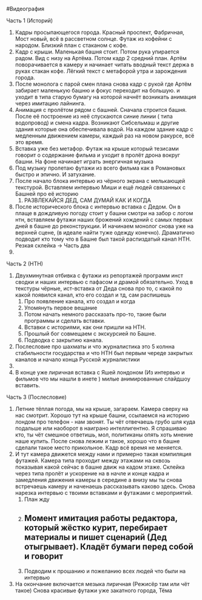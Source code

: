 #Видеография

Часть 1 (Историй)
1. Кадры просыпающегося города. Красный проспект, Фабричная, Мост новый, всё в рассветном солнце. Футаж из кофейни с народом. Близкий план с стаканом с кофе. 
2. Кадр с крыши. Маленькая башня стоит. Потом рука упирается радом. Вид с низу на Артёма. Потом кадр 2 средний план. Артём поворачивается в камеру и начинает читать вводный текст держа в руках стакан кофе. Лёгкий текст с метафорой утра и зарождения города.
3. После монолога с парой смен плана снова кадр с рукой где Артём забирает маленькую башню и фокус переходит на большую. и уходит в типа старую бумагу на которой начнёт возникать анимация через имитацию лайнинга. 
4. Анимация с пролётом рядом с башней. Сначала строится башня. После её построение из неё спускаются синие линии ( типа водопровод) и смена кадра. Возникают Сибсельмаш и другие здания которые она обеспечивала водой. На каждом здание кадр с медленным движением  камеры, каждый раз на новом ракурсе, всё это время.
5. Вставка уже без метафор. Футаж на крыше который тезисами говорит о содержание фильма и уходит в пролёт дрона вокруг башни. На фоне начинает играть энергичная музыка
6. Под музыку пролетаю футажи из всего фильма как в Романовых быстро и эпично. И затухание. 
7. После начало блока интервью из чёрного экрана с мелькающей текстурой. Вставляем интервью Миши и ещё людей связанных с Башней про её историю
	1. РАЗВЛЕКАЙСЯ ДЕД, САМ ДУМАЙ КАК И КОГДА
8. После исторического блока с интервью вставка с Дедом. Он в плаще в дождливую погоду стоит у башни смотри на забор с логом нтн, вставляем футажи наших брожений хождений с самых первых дней в башне до реконструкции. И начинаем монолог снова уже на верхней сцене, (в идеале найти туже одежду конечно). Драматично подводит кто тому что в Башне был такой распиздатый канал НТН. Резкая склейка -> Часть два
9. 
Часть 2 (НТН)
1. Двухминутная отбивка с футажи из репортажей программ инст сводки и наших интервью с пафасом и драмой обязательно. Уход в текстуры чёрные, ист-вставка от Деда снова про то, с какой по какой появился канал, кто его создал и тд, сам распишешь
	1.  Про появление канала, кто создал и когда
	2. Упомянуть первое вещание
	3. Потом начать немного рассказать про-то, такие были программы и сделать вставки. 
	4. Вставки с историями, как они пришли на НТН.
	5. Прошлый бог совмещаем с экскурсией по Башне.
	6. Подводка с закрытию канала.
3. Послесловие про шахматы и что журналистика это 5 колнна стабильности государства и что НТН был первым череде закрытых каналов и начало конца Русской журналистики
4. 
5. В конце уже лиричная вставка с Яшей лондоном (Из интервью и фильмов что мы нашли в инете ) милые анимированные слайдшоу вставить. 

Часть 3 (Послесловие)
1. Летние тёплая погода, мы на крыше, загараем. Камера сверху на нас смотрит. Хорошо тут на крыше башни, ссылаемся на историю лондом про телефон - нам звонят. Ты чёт отвечаешь грубо шля куда подальше или наоборот в наиграно интеллигентно. Я спрашиваю кто, ты чёт смешное ответишь, мол, политиканы опять хоть мнение наше купить.  После снова лежим и такое, хорошо что в башне сделали такое место прикольное. Кадр всё время не меняется. 
2. И тут камера движется между нами и примерно такая компиляция футажей. Камера типа проходит между этажами на сквозь показывая какой сейчас в башне движ на кадом этаже. Склейка через типа пролёт и ускорение на в начле и конце кадра и замедления движения камеры в середине а внизу мы ты снова встречаешь камеру и наченаешь рассказывать каково здесь. Снова нарезка интервью с твоими вставками и футажами с мероприятий.
	1. План жду
	2. Момент имитация работы редактора, который жёстко курит, перебирает материалы и пишет сценарий (Дед отыгрывает). Кладёт бумаги перед собой и говорит
	   -
	4. Подводим к прошанию и пожеланию всех людей что были на интервью
3. На окончание включается мезыка лиричная (Режисёр там или чёт такое) Снова красивые футажи уже закатного города, Тёма 